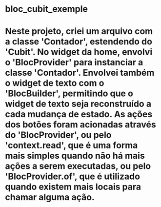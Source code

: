 # bloc_cubit_exemple

# Neste projeto, criei um arquivo com a classe 'Contador', estendendo do 'Cubit'. No widget da home, envolvi o 'BlocProvider' para instanciar a classe 'Contador'. Envolvei também o widget de texto com o 'BlocBuilder', permitindo que o widget de texto seja reconstruído a cada mudança de estado. As ações dos botões foram acionadas através do 'BlocProvider', ou pelo 'context.read', que é uma forma mais simples quando não há mais ações a serem executadas, ou pelo 'BlocProvider.of', que é utilizado quando existem mais locais para chamar alguma ação.
